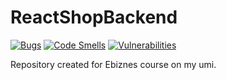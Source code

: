 # ReactShopBackend
[![Bugs](https://sonarcloud.io/api/project_badges/measure?project=JTMalczewski_ReactShopBackend&metric=bugs)](https://sonarcloud.io/summary/new_code?id=JTMalczewski_ReactShopBackend)
[![Code Smells](https://sonarcloud.io/api/project_badges/measure?project=JTMalczewski_ReactShopBackend&metric=code_smells)](https://sonarcloud.io/summary/new_code?id=JTMalczewski_ReactShopBackend)
[![Vulnerabilities](https://sonarcloud.io/api/project_badges/measure?project=JTMalczewski_ReactShopBackend&metric=vulnerabilities)](https://sonarcloud.io/summary/new_code?id=JTMalczewski_ReactShopBackend)

Repository created for Ebiznes course on my umi.